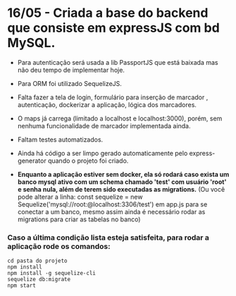 # 16/05 - Criada a base do backend que consiste em expressJS com bd MySQL.
- Para autenticação será usada a lib PassportJS que está baixada mas não deu tempo de implementar hoje.
- Para ORM foi utilizado SequelizeJS.
- Falta fazer a tela de login, formulário para inserção de marcador , autenticação, dockerizar a aplicação, lógica dos marcadores.
- O maps já carrega (limitado a localhost e localhost:3000), porém, sem nenhuma funcionalidade de marcador implementada ainda.
- Faltam testes automatizados.
- Ainda há código a ser limpo gerado automaticamente pelo express-generator quando o projeto foi criado.

- **Enquanto a aplicação estiver sem docker, ela só rodará caso exista um banco mysql ativo com um schema chamado 'test' com usuário 'root' e senha nula, além de terem sido executadas as migrations.** (Ou você pode alterar a linha: const sequelize = new Sequelize('mysql://root:@localhost:3306/test') em app.js para se conectar a um banco, mesmo assim ainda é necessário rodar as migrations para criar as tabelas no banco)


### Caso a última condição lista esteja satisfeita, para rodar a aplicação rode os comandos:
    cd pasta do projeto
    npm install
    npm install -g sequelize-cli
    sequelize db:migrate
    npm start



